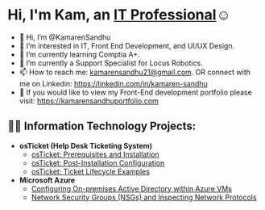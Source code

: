 <h1>Hi, I'm Kam, an <a href="https://linkedin.com/in/kamaren-sandhu">IT Professional</a>☺</h1>

- 👋 Hi, I’m @KamarenSandhu
- 👀 I’m interested in IT, Front End Development, and UI/UX Design.
- 🌱 I’m currently learning Comptia A+.
- 💞️ I’m currently a Support Specialist for Locus Robotics.
- 📫 How to reach me: kamarensandhu21@gmail.com. OR connect with me on Linkedin: https://linkedin.com/in/kamaren-sandhu
- 📖 If you would like to view my Front-End development portfolio please visit: https://kamarensandhuportfolio.com 

<h2>👨‍💻 Information Technology Projects:</h2>

- <b>osTicket (Help Desk Ticketing System)</b>
  - [osTicket: Prerequisites and Installation](https://github.com/kamarensandhu/osticket-prereqs)
  - [osTicket: Post-Installation Configuration](https://github.com/kamarensandhu/post-install-config)
  - [osTicket: Ticket Lifecycle Examples](https://github.com/kamarensandhu/ticket-lifecycle)
- <b>Microsoft Azure</b>
  - [Configuring On-premises Active Directory within Azure VMs](https://github.com/kamarensandhu/configure-ad)
  - [Network Security Groups (NSGs) and Inspecting Network Protocols](https://github.com/kamarensandhu/azure-network-protocols)


<!---
KamarenSandhu/KamarenSandhu is a ✨ special ✨ repository because its `README.md` (this file) appears on your GitHub profile.
You can click the Preview link to take a look at your changes.
--->
